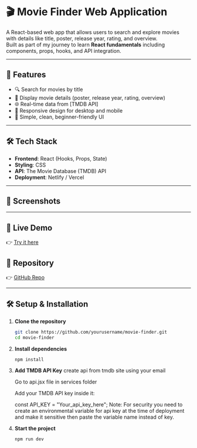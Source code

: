 # 🎬 Movie Finder Web Application  

A React-based web app that allows users to search and explore movies with details like title, poster, release year, rating, and overview.  
Built as part of my journey to learn **React fundamentals** including components, props, hooks, and API integration.  

---

## 🚀 Features  
- 🔍 Search for movies by title  
- 🎥 Display movie details (poster, release year, rating, overview)  
- 🌐 Real-time data from [TMDB API]
- 📱 Responsive design for desktop and mobile  
- 🎨 Simple, clean, beginner-friendly UI  

---

## 🛠️ Tech Stack  
- **Frontend**: React (Hooks, Props, State)  
- **Styling**: CSS 
- **API**: The Movie Database (TMDB) API  
- **Deployment**: Netlify / Vercel  

---

## 📸 Screenshots  

---

## 🔗 Live Demo  
👉 [Try it here](https://movie-finder-tau-olive.vercel.app/)  

## 📂 Repository  
👉 [GitHub Repo](https://github.com/Akhi1praveen/Movie_Finder)  

---

## 🛠️ Setup & Installation  

1. **Clone the repository**  
   ```bash
   git clone https://github.com/yourusername/movie-finder.git
   cd movie-finder
2. **Install dependencies**
   ```bash
   npm install
4. **Add TMDB API Key**
   create api from tmdb site using your email

   Go to api.jsx file in services folder

   Add your TMDB API key inside it:

   const API_KEY = "Your_api_key_here";
   Note: For security you need to create an environmental variable for api key at the time of deployment and make it sensitive then paste the variable name instead of key.
5. **Start the project**
   ```bash
   npm run dev
